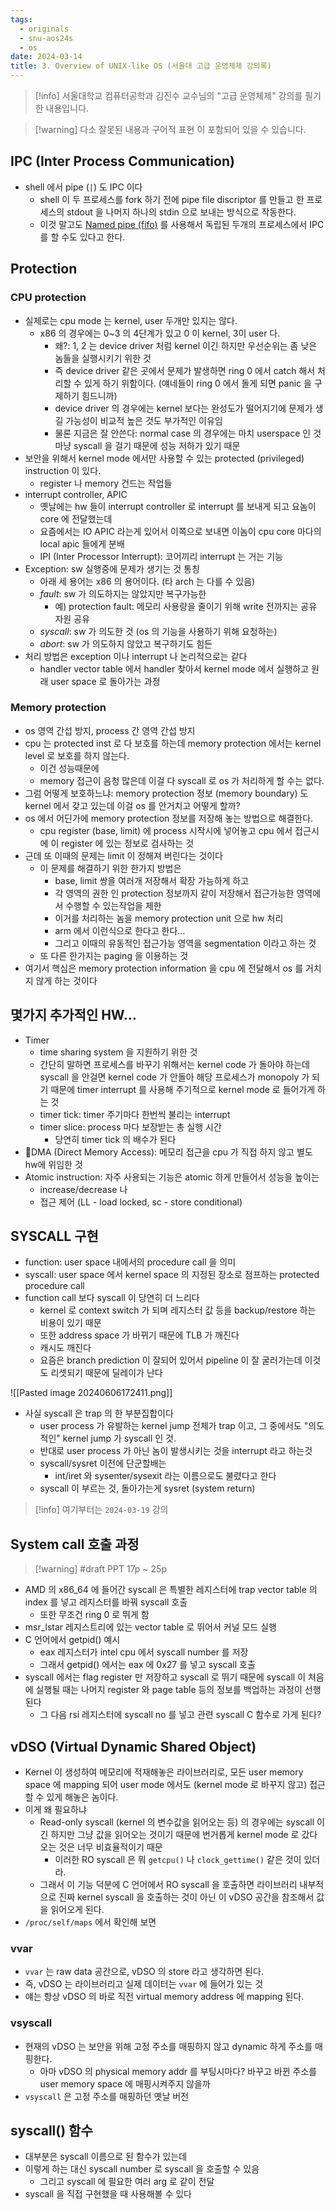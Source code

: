 ```yaml
---
tags:
  - originals
  - snu-aos24s
  - os
date: 2024-03-14
title: 3. Overview of UNIX-like OS (서울대 고급 운영체제 강의록)
---
```

> [!info] 서울대학교 컴퓨터공학과 김진수 교수님의 "고급 운영체제" 강의를 필기한 내용입니다.

> [!warning] 다소 잘못된 내용과 구어적 표현 이 포함되어 있을 수 있습니다.

## IPC (Inter Process Communication)

- shell 에서 pipe (`|`) 도 IPC 이다
	- shell 이 두 프로세스를 fork 하기 전에 pipe file discriptor 를 만들고 한 프로세스의 stdout 을 나머지 하나의 stdin 으로 보내는 방식으로 작동한다.
	- 이것 말고도 [Named pipe (fifo)](https://man7.org/linux/man-pages/man3/mkfifo.3.html) 를 사용해서 독립된 두개의 프로세스에서 IPC 를 할 수도 있다고 한다.

## Protection

### CPU protection

- 실제로는 cpu mode 는 kernel, user 두개만 있지는 않다.
	- x86 의 경우에는 0~3 의 4단계가 있고 0 이 kernel, 3이 user 다.
		- 왜?: 1, 2 는 device driver 처럼 kernel 이긴 하지만 우선순위는 좀 낮은 놈들을 실행시키기 위한 것
		- 즉 device driver 같은 곳에서 문제가 발생하면 ring 0 에서 catch 해서 처리할 수 있게 하기 위함이다. (얘네들이 ring 0 에서 돌게 되면 panic 을 구제하기 힘드니까)
		- device driver 의 경우에는 kernel 보다는 완성도가 떨어지기에 문제가 생길 가능성이 비교적 높은 것도 부가적인 이유임
		- 물론 지금은 잘 안쓴다: normal case 의 경우에는 마치 userspace 인 것 마냥 syscall 을 걸기 때문에 성능 저하가 있기 때문
- 보안을 위해서 kernel mode 에서만 사용할 수 있는 protected (privileged) instruction 이 있다.
	- register 나 memory 건드는 작업들
- interrupt controller, APIC
	- 옛날에는 hw 들이 interrupt controller 로 interrupt 를 보내게 되고 요놈이 core 에 전달했는데
	- 요즘에서는 IO APIC 라는게 있어서 이쪽으로 보내면 이놈이 cpu core 마다의 local apic 들에게 분배
	- IPI (Inter Processor Interrupt): 코어끼리 interrupt 는 거는 기능
- Exception: sw 실행중에 문제가 생기는 것 통칭
	- 아래 세 용어는 x86 의 용어이다. (타 arch 는 다를 수 있음)
	- *fault*: sw 가 의도하지는 않았지만 복구가능한
		- 예) protection fault: 메모리 사용량을 줄이기 위해 write 전까지는 공유 자원 공유
	- *syscall*: sw 가 의도한 것 (os 의 기능을 사용하기 위해 요청하는)
	- *abort*: sw 가 의도하지 않았고 복구하기도 힘든
- 처리 방법은 exception 이나 interrupt 나 논리적으로는 같다
	- handler vector table 에서 handler 찾아서 kernel mode 에서 실행하고 원래 user space 로 돌아가는 과정
### Memory protection

- os 영역 간섭 방지, process 간 영역 간섭 방지
- cpu 는 protected inst 로 다 보호를 하는데 memory protection 에서는 kernel level 로 보호를 하지 않는다.
	- 이건 성능때문에
	- memory 접근이 음청 많은데 이걸 다 syscall 로 os 가 처리하게 할 수는 없다.
- 그럼 어떻게 보호하느냐: memory protection 정보 (memory boundary) 도 kernel 에서 갖고 있는데 이걸 os 를 안거치고 어떻게 할까?
- os 에서 어딘가에 memory protection 정보를 저장해 놓는 방법으로 해결한다.
	- cpu register (base, limit) 에 process 시작시에 넣어놓고 cpu 에서 접근시에 이 register 에 있는 정보로 검사하는 것
- 근데 또 이때의 문제는 limit 이 정해져 버린다는 것이다
	- 이 문제를 해결하기 위한 한가지 방법은
		- base, limit 쌍을 여러개 저장해서 확장 가능하게 하고
		- 각 영역의 권한 인 protection 정보까지 같이 저장해서 접근가능한 영역에서 수행할 수 있는작업을 제한
		- 이거를 처리하는 놈을 memory protection unit 으로 hw 처리
		- arm 에서 이런식으로 한다고 한다…
		- 그리고 이때의 유동적인 접근가능 영역을 segmentation 이라고 하는 것
	- 또 다른 한가지는 paging 을 이용하는 것
- 여기서 핵심은 memory protection information 을 cpu 에 전달해서 os 를 거치지 않게 하는 것이다

## 몇가지 추가적인 HW...

- Timer
	- time sharing system 을 지원하기 위한 것
	- 간단히 말하면 프로세스를 바꾸기 위해서는 kernel code 가 돌아야 하는데 syscall 을 안걸면 kernel code 가 안돌아 해당 프로세스가 monopoly 가 되기 때문에 timer interrupt 를 사용해 주기적으로 kernel mode 로 들어가게 하는 것
	- timer tick: timer 주기마다 한번씩 불리는 interrupt
	- timer slice: process 마다 보장받는 총 실행 시간
		- 당연히 timer tick 의 배수가 된다
- DMA (Direct Memory Access): 메모리 접근을 cpu 가 직접 하지 않고 별도 hw에 위임한 것
- Atomic instruction: 자주 사용되는 기능은 atomic 하게 만들어서 성능을 높이는
	- increase/decrease 나
	- 접근 제어 (LL - load locked, sc - store conditional)

## SYSCALL 구현

- function: user space 내에서의 procedure call 을 의미
- syscall: user space 에서 kernel space 의 지정된 장소로 점프하는 protected procedure call
- function call 보다 syscall 이 당연히 더 느리다
	- kernel 로 context switch 가 되며 레지스터 값 등을 backup/restore 하는 비용이 있기 때문
	- 또한 address space 가 바뀌기 때문에 TLB 가 깨진다
	- 캐시도 깨진다
	- 요즘은 branch prediction 이 잘되어 있어서 pipeline 이 잘 굴러가는데 이것도 리셋되기 때문에 딜레이가 난다

![[Pasted image 20240606172411.png]]

- 사실 syscall 은 trap 의 한 부분집합이다
	- user process 가 유발하는 kernel jump 전체가 trap 이고, 그 중에서도 "의도적인" kernel jump 가 syscall 인 것.
	- 반대로 user process 가 아닌 놈이 발생시키는 것을 interrupt 라고 하는것
	- syscall/sysret 이전에 단군할배는
		- int/iret 와 sysenter/sysexit 라는 이름으로도 불렸다고 한다
	- syscall 이 부르는 것, 돌아가는게 sysret (system return)

> [!info] 여기부터는 `2024-03-19` 강의

## System call 호출 과정

> [!warning] #draft  PPT 17p ~ 25p

- AMD 의 x86_64 에 들어간 syscall 은 특별한 레지스터에 trap vector table 의 index 를 넣고 레지스터를 바꿔 syscall 호출
    - 또한 무조건 ring 0 로 뛰게 함
- msr_lstar 레지스트리에 있는 vector table 로 뛰어서 커널 모드 실행
- C 언어에서 getpid() 예시
    - eax 레지스터가 intel cpu 에서 syscall number 를 저장
    - 그래서 getpid() 에서는 eax 에 0x27 를 넣고 syscall 호출
- syscall 에서는 flag register 만 저장하고 syscall 로 뛰기 때문에 syscall 이 처음에 실행될 때는 나머지 register 와 page table 등의 정보를 백업하는 과정이 선행된다
    - 그 다음 rsi 레지스터에 syscall no 를 넣고 관련 syscall C 함수로 가게 된다?

## vDSO (Virtual Dynamic Shared Object)

- Kernel 이 생성하여 메모리에 적재해놓은 라이브러리로, 모든 user memory space 에 mapping 되어 user mode 에서도 (kernel mode 로 바꾸지 않고) 접근할 수 있게 해놓은 놈이다.
- 이게 왜 필요하냐
	- Read-only syscall (kernel 의 변수값을 읽어오는 등) 의 경우에는 syscall 이긴 하지만 그냥 값을 읽어오는 것이기 때문에 번거롭게 kernel mode 로 갔다 오는 것은 너무 비효율적이기 때문
		- 이러한 RO syscall 은 뭐 `getcpu()` 나 `clock_gettime()` 같은 것이 있더라.
	- 그래서 이 기능 덕분에 C 언어에서 RO syscall 을 호출하면 라이브러리 내부적으로 진짜 kernel syscall 을 호출하는 것이 아닌 이 vDSO 공간을 참조해서 값을 읽어오게 된다.
- `/proc/self/maps` 에서 확인해 보면 

### vvar

- `vvar` 는 raw data 공간으로, vDSO 의 store 라고 생각하면 된다.
- 즉, vDSO 는 라이브러리고 실제 데이터는 `vvar` 에 들어가 있는 것
- 얘는 항상 vDSO 의 바로 직전 virtual memory address 에 mapping 된다.

### vsyscall

- 현재의 vDSO 는 보안을 위해 고정 주소를 매핑하지 않고 dynamic 하게 주소를 매핑한다.
	- 아마 vDSO 의 physical memory addr 를 부팅시마다? 바꾸고 바뀐 주소를 user memory space 에 매핑시켜주지 않을까
- `vsyscall` 은 고정 주소를 매핑하던 옛날 버전

## syscall() 함수

- 대부분은 syscall 이름으로 된 함수가 있는데
- 이렇게 하는 대신 syscall number 로 syscall 을 호출할 수 있음
    - 그리고 syscall 에 필요한 여러 arg 로 같이 전달
- syscall 을 직접 구현했을 때 사용해볼 수 있다